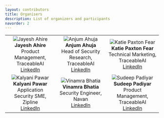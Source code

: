 ```yaml
---
layout: contributors
title: Organisers
description: List of organizers and participants
navorder: 2
---
```


| | | |
|:-------------------------:|:-------------------------:|:-------------------------:|
| ![Jayesh Ahire](https://media.licdn.com/dms/image/D5603AQF2KHpal9XL3Q/profile-displayphoto-shrink_400_400/0/1690556634516?e=1719446400&v=beta&t=9A-2wFpdBF47HjsHARtfY9QFZIvWY8ru5f3K94UjSbI) **Jayesh Ahire**<br>Product Management, TraceableAI<br>[LinkedIn](https://www.linkedin.com/in/jayesh-ahire/) | ![Anjum Ahuja](https://media.licdn.com/dms/image/C5603AQHkqMy6FLedAA/profile-displayphoto-shrink_400_400/0/1605579576588?e=1719446400&v=beta&t=16VzrHlohd_Ue_yuu_iaZTB66jjCAiOO1pEtavkZDR8) **Anjum Ahuja**<br>Head of Security Research, TraceableAI<br>[LinkedIn](https://www.linkedin.com/in/anjumahuja/) | ![Katie Paxton Fear](https://media.licdn.com/dms/image/C4D03AQG_lx1Ey5P75A/profile-displayphoto-shrink_400_400/0/1573571617520?e=1719446400&v=beta&t=PTpm14zgRm5rEnYDidQmDKAvYeBZqma9L7vSv0Kicvo) **Katie Paxton Fear**<br> Technical Marketing, TraceableAI<br>[LinkedIn](https://www.linkedin.com/in/katiepf/) |
| ![Kalyani Pawar](https://media.licdn.com/dms/image/D4D03AQEd1pZBd80WEQ/profile-displayphoto-shrink_400_400/0/1713369770434?e=1719446400&v=beta&t=6gWZqeTMPztgi8_QVa1kfuEenNnX4AG2ghsl6ZD-6Rw) **Kalyani Pawar**<br>Application Security SME, Zipline<br>[LinkedIn](https://www.linkedin.com/in/kalyani-pawar5/) | ![Vinamra Bhatia](https://media.licdn.com/dms/image/D5603AQEzZx6_MoEQag/profile-displayphoto-shrink_400_400/0/1683231645852?e=1719446400&v=beta&t=VaMF1dlrUwJDG7Kf6oXbqL1YmlnksvqBeDkVpYN22_4) **Vinamra Bhatia**<br>Security Engineer, Navan<br>[LinkedIn](https://www.linkedin.com/in/vinamrabhatia/) | ![Sudeep Padiyar](https://media.licdn.com/dms/image/D5603AQF-Lk0DFBMORg/profile-displayphoto-shrink_400_400/0/1693548771706?e=1719446400&v=beta&t=cdpVqAQzH1Y6adW1utHEIHP1UBOV6p0NIxUWLeelNmo) **Sudeep Padiyar**<br>Product Management, TraceableAI<br>[LinkedIn](https://www.linkedin.com/in/sudeep-padiyar/) |